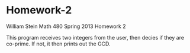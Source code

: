 Homework-2
==========

William Stein Math 480 Spring 2013 Homework 2

This program receives two integers from the user, then decies if they are co-prime. If not, it then prints out the GCD.
